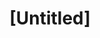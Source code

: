 ---
pid: CH1066
title: "[Untitled]"
location_transcription: 
zipcode: NJ08802
outside_phl: Asbury NJ
neighborhood: 
age: 
age_range: 
instagram: 
image_file_name: CH_1066.jpg
proposal_transcription: |-
  It is important to maintain monuments for educational/historic reasons. Facts are more important than opinions.
  Keep/support all monuments!
topic: History
topic_summary: '0'
type: Other No Form
keywords_other: Historical
credit: 
image_labels: 
twitter: 
facebook: 
permalink: "/monuments/ch1066/"
layout: item-page
---